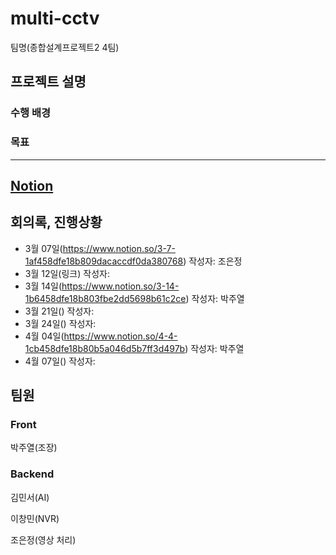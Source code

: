 # multi-cctv
팀명(종합설계프로젝트2 4팀)
## 프로젝트 설명
### 수행 배경

### 목표

-----------
## [Notion](https://www.notion.so/CCTV-1af458dfe18b80b4b78ef1e0ae57aa77)



## 회의록, 진행상황
- 3월 07일(https://www.notion.so/3-7-1af458dfe18b809dacaccdf0da380768) 작성자: 조은정
- 3월 12일(링크) 작성자: 
- 3월 14일(https://www.notion.so/3-14-1b6458dfe18b803fbe2dd5698b61c2ce) 작성자: 박주열
- 3월 21일() 작성자: 
- 3월 24일() 작성자: 
- 4월 04일(https://www.notion.so/4-4-1cb458dfe18b80b5a046d5b7ff3d497b) 작성자: 박주열
- 4월 07일() 작성자: 

## 팀원
### Front
박주열(조장)

### Backend
김민서(AI)

이창민(NVR)

조은정(영상 처리)

